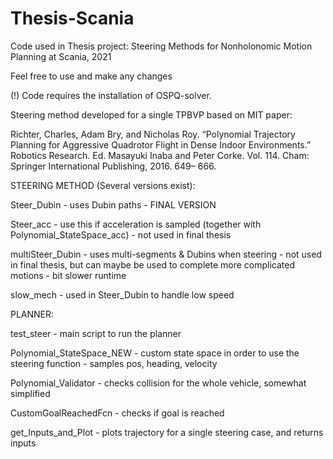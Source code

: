 # Thesis-Scania
Code used in Thesis project: Steering Methods for Nonholonomic Motion Planning at Scania, 2021

Feel free to use and make any changes

(!) Code requires the installation of OSPQ-solver.

Steering method developed for a single TPBVP based on MIT paper:

Richter, Charles, Adam Bry, and Nicholas Roy. “Polynomial
Trajectory Planning for Aggressive Quadrotor Flight in Dense Indoor
Environments.” Robotics Research. Ed. Masayuki Inaba and Peter
Corke. Vol. 114. Cham: Springer International Publishing, 2016. 649–
666.

STEERING METHOD (Several versions exist):



Steer_Dubin - uses Dubin paths - FINAL VERSION

Steer_acc - use this if acceleration is sampled (together with Polynomial_StateSpace_acc) - not used in final thesis

multiSteer_Dubin - uses multi-segments & Dubins when steering - not used in final thesis, but can maybe be used to complete more complicated motions - bit slower runtime

slow_mech - used in Steer_Dubin to handle low speed

PLANNER:

test_steer - main script to run the planner

Polynomial_StateSpace_NEW - custom state space in order to use the steering function - samples pos, heading, velocity

Polynomial_Validator - checks collision for the whole vehicle, somewhat simplified

CustomGoalReachedFcn - checks if goal is reached

get_Inputs_and_Plot - plots trajectory for a single steering case, and returns inputs





